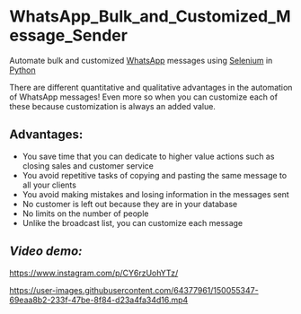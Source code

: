 # WhatsApp_Bulk_and_Customized_Message_Sender
Automate bulk and customized [WhatsApp](https://web.whatsapp.com/) messages using [Selenium](https://selenium-python.readthedocs.io/) in [Python](https://www.python.org/)

There are different quantitative and qualitative advantages in the automation of WhatsApp messages!
Even more so when you can customize each of these because customization is always an added value.

## Advantages:
- You save time that you can dedicate to higher value actions such as closing sales and customer service
- You avoid repetitive tasks of copying and pasting the same message to all your clients
- You avoid making mistakes and losing information in the messages sent
- No customer is left out because they are in your database
- No limits on the number of people
- Unlike the broadcast list, you can customize each message

## *Video demo:*

https://www.instagram.com/p/CY6rzUohYTz/

https://user-images.githubusercontent.com/64377961/150055347-69eaa8b2-233f-47be-8f84-d23a4fa34d16.mp4

